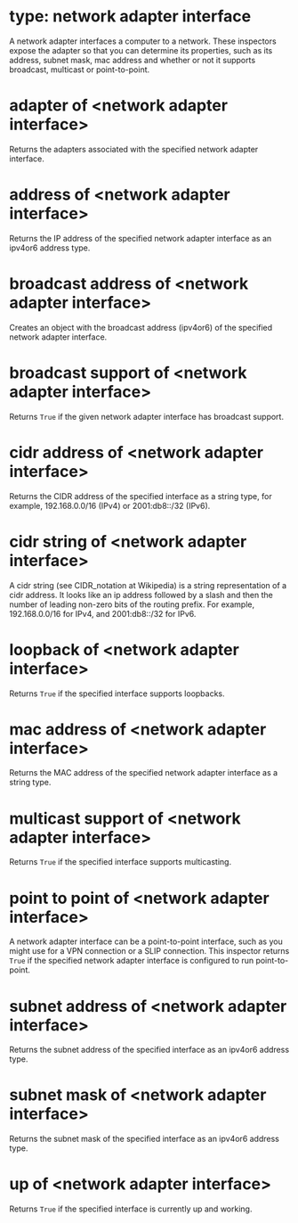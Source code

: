 # type: network adapter interface

A network adapter interfaces a computer to a network. These inspectors expose the adapter so that you can determine its properties, such as its address, subnet mask, mac address and whether or not it supports broadcast, multicast or point-to-point.

# adapter of &lt;network adapter interface&gt;

Returns the adapters associated with the specified network adapter interface.

# address of &lt;network adapter interface&gt;

Returns the IP address of the specified network adapter interface as an ipv4or6 address type.

# broadcast address of &lt;network adapter interface&gt;

Creates an object with the broadcast address (ipv4or6) of the specified network adapter interface.

# broadcast support of &lt;network adapter interface&gt;

Returns `True` if the given network adapter interface has broadcast support.

# cidr address of &lt;network adapter interface&gt;

Returns the CIDR address of the specified interface as a string type, for example, 192.168.0.0/16 (IPv4) or 2001:db8::/32 (IPv6).

# cidr string of &lt;network adapter interface&gt;

A cidr string (see CIDR_notation at Wikipedia) is a string representation of a cidr address.  It looks like an ip address followed by a slash and then the number of leading non-zero bits of the routing prefix. For example, 192.168.0.0/16 for IPv4, and 2001:db8::/32 for IPv6.

# loopback of &lt;network adapter interface&gt;

Returns `True` if the specified interface supports loopbacks.

# mac address of &lt;network adapter interface&gt;

Returns the MAC address of the specified network adapter interface as a string type.

# multicast support of &lt;network adapter interface&gt;

Returns `True` if the specified interface supports multicasting.

# point to point of &lt;network adapter interface&gt;

A network adapter interface can be a point-to-point interface, such as you might use for a VPN connection or a SLIP connection. This inspector returns `True` if the specified network adapter interface is configured to run point-to-point.

# subnet address of &lt;network adapter interface&gt;

Returns the subnet address of the specified interface as an ipv4or6 address type.

# subnet mask of &lt;network adapter interface&gt;

Returns the subnet mask of the specified interface as an ipv4or6 address type.

# up of &lt;network adapter interface&gt;

Returns `True` if the specified interface is currently up and working.
